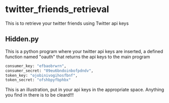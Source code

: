 # twitter_friends_retrieval
This is to retrieve your twitter friends using Twitter api keys

## Hidden.py
This is a python program where your twitter api keys are inserted, a defined function named "oauth" that returns the api keys to the main program
```py
consumer_key: "efbaobrwrn",
consumer_secret: "09eu6bndoinbofpdndv",
token_key: "ojobinivogihosfbnf",
token_secret: "ofshbpyfbphbx"
```
This is an illustration, put in your api keys in the appropriate space. Anything you find in there is to be cleard!!!
